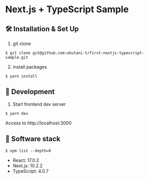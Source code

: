 # Next.js + TypeScript Sample

## 🛠 Installation & Set Up

1. git clone

```
$ git clone git@github.com:okutani-t/first-nextjs-typescript-sample.git
```

2. install packages

```
$ yarn install
```

## 🚀 Development

1. Start frontend dev server

```
$ yarn dev
```

Access to http://localhost:3000

## 💫 Software stack

```
$ npm list --depth=0
```

* React: 17.0.2
* Next.js: 10.2.2
* TypeScript: 4.0.7
